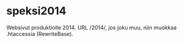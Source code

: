 speksi2014
=========

Websivut produktiolle 2014. URL /2014/, jos joku muu, niin muokkaa .htaccessia (RewriteBase).

